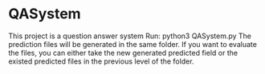 # QASystem
This project is a question answer system 
Run:
python3 QASystem.py
The prediction files will be generated in the same folder.
If you want to evaluate the files, you can either take the new generated predicted field or the existed predicted files in the previous level of the folder.  
